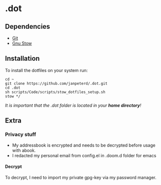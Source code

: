 # .dot

## Dependencies
* [Git](https://git-scm.com/)
* [Gnu Stow](https://www.gnu.org/software/stow/)

## Installation
To install the dotfiles on your system run:

~~~
cd ~
git clone https://github.com/janpeterd/.dot.git
cd .dot
sh scripts/Code/scripts/stow_dotfiles_setup.sh
stow */
~~~

*It is important that the .dot folder is located in your **home directory**!*


## Extra
### Privacy stuff
* My addressbook is encrypted and needs to be decrypted before usage with abook.
* I redacted my personal email from config.el in .doom.d folder for emacs

#### Decrypt
To decrypt, I need to import my private gpg-key via my password manager.
